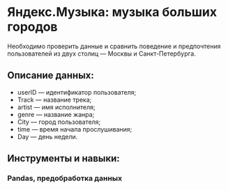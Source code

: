# Яндекс.Музыка: музыка больших городов
Необходимо проверить данные и сравнить поведение и предпочтения пользователей из двух столиц — Москвы и Санкт-Петербурга.

## Описание данных: 
* userID — идентификатор пользователя;
* Track — название трека;
* artist — имя исполнителя;
* genre — название жанра;
* City — город пользователя;
* time — время начала прослушивания;
* Day — день недели.
## Инструменты и навыки:
### Pandas, предобработка данных
